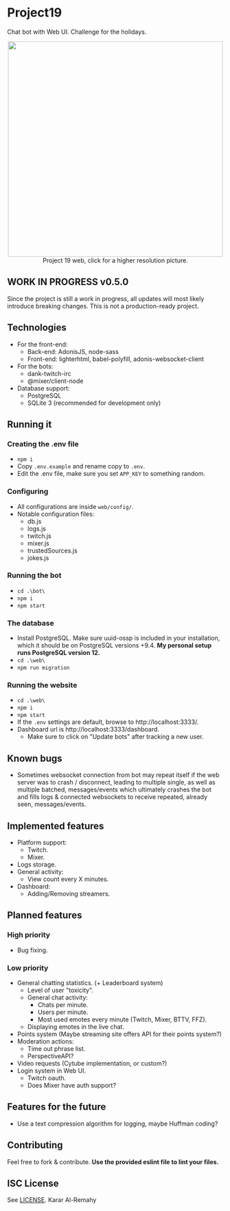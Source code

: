 # Project19
Chat bot with Web UI. Challenge for the holidays.

<p align="center">
  <img height="500" src="https://i.imgur.com/W7W7T8J.png">
  <br>Project 19 web, click for a higher resolution picture.
</p>

## WORK IN PROGRESS v0.5.0
Since the project is still a work in progress, all updates will most likely introduce breaking changes. This is not a production-ready project.

## Technologies
  * For the front-end:
    * Back-end: AdonisJS, node-sass
    * Front-end: lighterhtml, babel-polyfill, adonis-websocket-client
  * For the bots:
    * dank-twitch-irc
    * @mixer/client-node
  * Database support:
    * PostgreSQL
    * SQLite 3 (recommended for development only)

## Running it
### Creating the .env file
  * `npm i`
  * Copy `.env.example` and rename copy to `.env`.
  * Edit the .env file, make sure you set `APP_KEY` to something random.
### Configuring
  * All configurations are inside `web/config/`.
  * Notable configuration files:
    * db.js
    * logs.js
    * twitch.js
    * mixer.js
    * trustedSources.js
    * jokes.js
### Running the bot
  * `cd .\bot\`
  * `npm i`
  * `npm start`
### The database
  * Install PostgreSQL. Make sure uuid-ossp is included in your installation, which it should be on PostgreSQL versions +9.4. **My personal setup runs PostgreSQL version 12.**
  * `cd .\web\`
  * `npm run migration`
### Running the website
  * `cd .\web\`
  * `npm i`
  * `npm start`
  * If the `.env` settings are default, browse to http://localhost:3333/.
  * Dashboard url is http://localhost:3333/dashboard.
    * Make sure to click on "Update bots" after tracking a new user.

## Known bugs
  * Sometimes websocket connection from bot may repeat itself if the web server was to crash / disconnect, leading to multiple single, as well as multiple batched, messages/events which ultimately crashes the bot and fills logs & connected websockets to receive repeated, already seen, messages/events.

## Implemented features
  * Platform support:
    * Twitch.
    * Mixer.
  * Logs storage.
  * General activity:
    * View count every X minutes.
  * Dashboard:
    * Adding/Removing streamers.
## Planned features
### High priority
  * Bug fixing.
### Low priority
  * General chatting statistics. (+ Leaderboard system)
    * Level of user "toxicity".
    * General chat activity:
      * Chats per minute.
      * Users per minute.
      * Most used emotes every minute (Twitch, Mixer, BTTV, FFZ).
    * Displaying emotes in the live chat.
  * Points system (Maybe streaming site offers API for their points system?)
  * Moderation actions:
    * Time out phrase list.
    * PerspectiveAPI?
  * Video requests (Cytube implementation, or custom?)
  * Login system in Web UI.
    * Twitch oauth.
    * Does Mixer have auth support?

## Features for the future
  * Use a text compression algorithm for logging, maybe Huffman coding?

## Contributing
Feel free to fork & contribute. **Use the provided eslint file to lint your files.**

## ISC License
See [LICENSE](LICENSE). Karar Al-Remahy
